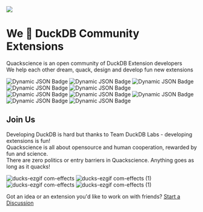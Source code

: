 <!-- <img src="https://github.com/user-attachments/assets/9293b13a-2413-455e-900c-188db968c243" /> -->

<img src="https://github.com/user-attachments/assets/eefdd409-847c-445c-b22f-59dafdf8ff81" />

# We 💛 DuckDB Community Extensions

Quackscience is an open community of DuckDB Extension developers<br>
We help each other dream, quack, design and develop fun new extensions

![Dynamic JSON Badge](https://img.shields.io/badge/dynamic/json?url=https://tinyurl.com/duckstats&label=chsql&color=yellow&query=%24.chsql)
![Dynamic JSON Badge](https://img.shields.io/badge/dynamic/json?url=https://tinyurl.com/duckstats&label=chsql_native&color=yellow&query=%24.chsql_native)
![Dynamic JSON Badge](https://img.shields.io/badge/dynamic/json?url=https://tinyurl.com/duckstats&label=http-server&color=yellow&query=%24.httpserver)
![Dynamic JSON Badge](https://img.shields.io/badge/dynamic/json?url=https://tinyurl.com/duckstats&label=http-client&color=yellow&query=%24.http_client)
![Dynamic JSON Badge](https://img.shields.io/badge/dynamic/json?url=https://tinyurl.com/duckstats&label=webmacro&color=yellow&query=%24.webmacro)<br>
![Dynamic JSON Badge](https://img.shields.io/badge/dynamic/json?url=https://tinyurl.com/duckstats&label=pyroscope&color=yellow&query=%24.pyroscope)
![Dynamic JSON Badge](https://img.shields.io/badge/dynamic/json?url=https://tinyurl.com/duckstats&label=cronjob&color=yellow&query=%24.cronjob)
![Dynamic JSON Badge](https://img.shields.io/badge/dynamic/json?url=https://tinyurl.com/duckstats&label=openprompt&color=yellow&query=%24.open_prompt)
![Dynamic JSON Badge](https://img.shields.io/badge/dynamic/json?url=https://tinyurl.com/duckstats&label=tsid&color=yellow&query=%24.tsid)
![Dynamic JSON Badge](https://img.shields.io/badge/dynamic/json?url=https://tinyurl.com/duckstats&label=pcap_reader&color=yellow&query=%24.pcap_reader)



## Join Us
Developing DuckDB is hard but thanks to Team DuckDB Labs - developing extensions is fun!<br>
Quackscience is all about opensource and human cooperation, rewarded by fun and science.<br>
There are zero politics or entry barriers in Quackscience. Anything goes as long as it quacks!

![ducks-ezgif com-effects](https://github.com/user-attachments/assets/c4c5c9e0-179c-4bdd-b53f-c8f5d30a5893)
![ducks-ezgif com-effects (1)](https://github.com/user-attachments/assets/10fc88ad-2bd6-4d5d-9570-9645e4697a00)
![ducks-ezgif com-effects](https://github.com/user-attachments/assets/c4c5c9e0-179c-4bdd-b53f-c8f5d30a5893)
![ducks-ezgif com-effects (1)](https://github.com/user-attachments/assets/10fc88ad-2bd6-4d5d-9570-9645e4697a00)

Got an idea or an extension you'd like to work on with friends? [Start a Discussion](https://github.com/quackscience/.github/discussions)

<!--
![quackscience_stickers](https://github.com/user-attachments/assets/40486325-0e60-4a45-8916-7d82219c3a22)

-->
